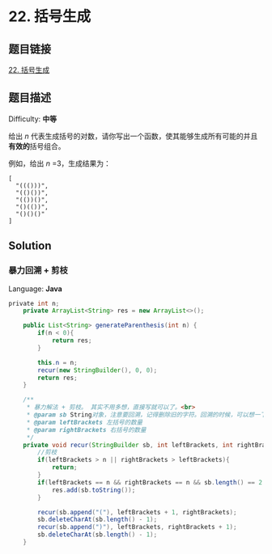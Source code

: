 # 22. 括号生成

## 题目链接

[22\. 括号生成](https://leetcode-cn.com/problems/generate-parentheses/)

## 题目描述

Difficulty: **中等**

给出 _n_ 代表生成括号的对数，请你写出一个函数，使其能够生成所有可能的并且**有效的**括号组合。

例如，给出 _n_ =3，生成结果为：

```
[
  "((()))",
  "(()())",
  "(())()",
  "()(())",
  "()()()"
]
```

## Solution

### 暴力回溯 + 剪枝

Language: **Java**

```java
​private int n;
    private ArrayList<String> res = new ArrayList<>();

    public List<String> generateParenthesis(int n) {
        if(n < 0){
            return res;
        }

        this.n = n;
        recur(new StringBuilder(), 0, 0);
        return res;
    }

    /**
     * 暴力解法 + 剪枝。 其实不用多想，直接写就可以了。<br>
     * @param sb String对象，注意要回溯，记得删除旧的字符。回溯的时候，可以想一下添加的东西，要不要删掉
     * @param leftBrackets 左括号的数量
     * @param rightBrackets 右括号的数量
     */
    private void recur(StringBuilder sb, int leftBrackets, int rightBrackets){
        //剪枝
        if(leftBrackets > n || rightBrackets > leftBrackets){
            return;
        }
        if(leftBrackets == n && rightBrackets == n && sb.length() == 2 * n){
            res.add(sb.toString());
        }

        recur(sb.append("("), leftBrackets + 1, rightBrackets);
        sb.deleteCharAt(sb.length() - 1);
        recur(sb.append(")"), leftBrackets, rightBrackets + 1);
        sb.deleteCharAt(sb.length() - 1);
    }
```